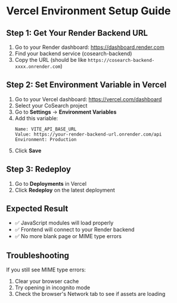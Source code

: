 # Vercel Environment Setup Guide

## Step 1: Get Your Render Backend URL
1. Go to your Render dashboard: https://dashboard.render.com
2. Find your backend service (cosearch-backend)
3. Copy the URL (should be like `https://cosearch-backend-xxxx.onrender.com`)

## Step 2: Set Environment Variable in Vercel
1. Go to your Vercel dashboard: https://vercel.com/dashboard
2. Select your CoSearch project
3. Go to **Settings** → **Environment Variables**
4. Add this variable:
   ```
   Name: VITE_API_BASE_URL
   Value: https://your-render-backend-url.onrender.com/api
   Environment: Production
   ```
5. Click **Save**

## Step 3: Redeploy
1. Go to **Deployments** in Vercel
2. Click **Redeploy** on the latest deployment

## Expected Result
- ✅ JavaScript modules will load properly
- ✅ Frontend will connect to your Render backend
- ✅ No more blank page or MIME type errors

## Troubleshooting
If you still see MIME type errors:
1. Clear your browser cache
2. Try opening in incognito mode
3. Check the browser's Network tab to see if assets are loading 